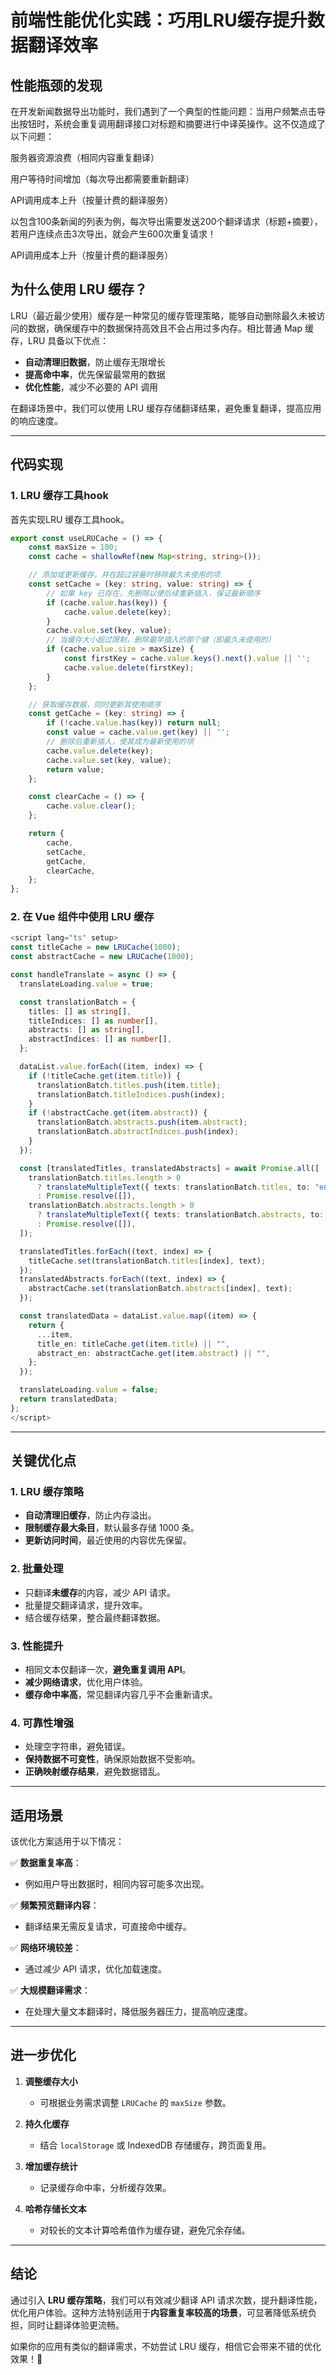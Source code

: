 # 前端性能优化实践：巧用LRU缓存提升数据翻译效率

## 性能瓶颈的发现

在开发新闻数据导出功能时，我们遇到了一个典型的性能问题：当用户频繁点击导出按钮时，系统会重复调用翻译接口对标题和摘要进行中译英操作。这不仅造成了以下问题：

服务器资源浪费（相同内容重复翻译）

用户等待时间增加（每次导出都需要重新翻译）

API调用成本上升（按量计费的翻译服务）

以包含100条新闻的列表为例，每次导出需要发送200个翻译请求（标题+摘要），若用户连续点击3次导出，就会产生600次重复请求！

API调用成本上升（按量计费的翻译服务）

## 为什么使用 LRU 缓存？

LRU（最近最少使用）缓存是一种常见的缓存管理策略，能够自动删除最久未被访问的数据，确保缓存中的数据保持高效且不会占用过多内存。相比普通 Map 缓存，LRU 具备以下优点：

- **自动清理旧数据**，防止缓存无限增长
- **提高命中率**，优先保留最常用的数据
- **优化性能**，减少不必要的 API 调用

在翻译场景中，我们可以使用 LRU 缓存存储翻译结果，避免重复翻译，提高应用的响应速度。

---

## 代码实现

### 1. LRU 缓存工具hook

首先实现LRU 缓存工具hook。

```typescript
export const useLRUCache = () => {
    const maxSize = 100;
    const cache = shallowRef(new Map<string, string>());

    // 添加或更新缓存，并在超过容量时移除最久未使用的项
    const setCache = (key: string, value: string) => {
        // 如果 key 已存在，先删除以便后续重新插入，保证最新顺序
        if (cache.value.has(key)) {
            cache.value.delete(key);
        }
        cache.value.set(key, value);
        // 当缓存大小超过限制，删除最早插入的那个键（即最久未使用的）
        if (cache.value.size > maxSize) {
            const firstKey = cache.value.keys().next().value || '';
            cache.value.delete(firstKey);
        }
    };

    // 获取缓存数据，同时更新其使用顺序
    const getCache = (key: string) => {
        if (!cache.value.has(key)) return null;
        const value = cache.value.get(key) || '';
        // 删除后重新插入，使其成为最新使用的项
        cache.value.delete(key);
        cache.value.set(key, value);
        return value;
    };

    const clearCache = () => {
        cache.value.clear();
    };

    return {
        cache,
        setCache,
        getCache,
        clearCache,
    };
};
```

### 2. 在 Vue 组件中使用 LRU 缓存

```typescript
<script lang="ts" setup>
const titleCache = new LRUCache(1000);
const abstractCache = new LRUCache(1000);

const handleTranslate = async () => {
  translateLoading.value = true;

  const translationBatch = {
    titles: [] as string[],
    titleIndices: [] as number[],
    abstracts: [] as string[],
    abstractIndices: [] as number[],
  };

  dataList.value.forEach((item, index) => {
    if (!titleCache.get(item.title)) {
      translationBatch.titles.push(item.title);
      translationBatch.titleIndices.push(index);
    }
    if (!abstractCache.get(item.abstract)) {
      translationBatch.abstracts.push(item.abstract);
      translationBatch.abstractIndices.push(index);
    }
  });

  const [translatedTitles, translatedAbstracts] = await Promise.all([
    translationBatch.titles.length > 0
      ? translateMultipleText({ texts: translationBatch.titles, to: "english", from: "chinese_simplified" })
      : Promise.resolve([]),
    translationBatch.abstracts.length > 0
      ? translateMultipleText({ texts: translationBatch.abstracts, to: "english", from: "chinese_simplified" })
      : Promise.resolve([]),
  ]);

  translatedTitles.forEach((text, index) => {
    titleCache.set(translationBatch.titles[index], text);
  });
  translatedAbstracts.forEach((text, index) => {
    abstractCache.set(translationBatch.abstracts[index], text);
  });

  const translatedData = dataList.value.map((item) => {
    return {
      ...item,
      title_en: titleCache.get(item.title) || "",
      abstract_en: abstractCache.get(item.abstract) || "",
    };
  });

  translateLoading.value = false;
  return translatedData;
};
</script>
```

---

## 关键优化点

### 1. **LRU 缓存策略**

- **自动清理旧缓存**，防止内存溢出。
- **限制缓存最大条目**，默认最多存储 1000 条。
- **更新访问时间**，最近使用的内容优先保留。

### 2. **批量处理**

- 只翻译**未缓存**的内容，减少 API 请求。
- 批量提交翻译请求，提升效率。
- 结合缓存结果，整合最终翻译数据。

### 3. **性能提升**

- 相同文本仅翻译一次，**避免重复调用 API**。
- **减少网络请求**，优化用户体验。
- **缓存命中率高**，常见翻译内容几乎不会重新请求。

### 4. **可靠性增强**

- 处理空字符串，避免错误。
- **保持数据不可变性**，确保原始数据不受影响。
- **正确映射缓存结果**，避免数据错乱。

---

## 适用场景

该优化方案适用于以下情况：

✅ **数据重复率高**：

- 例如用户导出数据时，相同内容可能多次出现。

✅ **频繁预览翻译内容**：

- 翻译结果无需反复请求，可直接命中缓存。

✅ **网络环境较差**：

- 通过减少 API 请求，优化加载速度。

✅ **大规模翻译需求**：

- 在处理大量文本翻译时，降低服务器压力，提高响应速度。

---

## 进一步优化

1. **调整缓存大小**
   - 可根据业务需求调整 `LRUCache` 的 `maxSize` 参数。

2. **持久化缓存**
   - 结合 `localStorage` 或 IndexedDB 存储缓存，跨页面复用。

3. **增加缓存统计**
   - 记录缓存命中率，分析缓存效果。

4. **哈希存储长文本**
   - 对较长的文本计算哈希值作为缓存键，避免冗余存储。

---

## 结论

通过引入 **LRU 缓存策略**，我们可以有效减少翻译 API 请求次数，提升翻译性能，优化用户体验。这种方法特别适用于**内容重复率较高的场景**，可显著降低系统负担，同时让翻译体验更流畅。

如果你的应用有类似的翻译需求，不妨尝试 LRU 缓存，相信它会带来不错的优化效果！🚀
